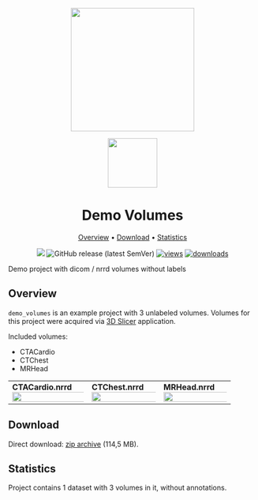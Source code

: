 <div align="center" markdown> 

<img src="https://i.imgur.com/UdBujFN.png" width="250" /> <br>

<img src="https://i.imgur.com/Lth5e29.png" width="100"/> 

# Demo Volumes  

<p align="center">

  <a href="#overview">Overview</a> •
  <a href="#download">Download</a> •
  <a href="#statistics">Statistics</a>
</p>

[![](https://img.shields.io/badge/slack-chat-green.svg?logo=slack)](https://supervise.ly/slack)
![GitHub release (latest SemVer)](https://img.shields.io/github/v/release/supervisely-ecosystem/demo-volumes)
[![views](https://app.supervise.ly/img/badges/views/supervisely-ecosystem/demo-volumes.png)](https://supervise.ly) 
[![downloads](https://app.supervise.ly/img/badges/downloads/supervisely-ecosystem/demo-volumes.png)](https://supervise.ly)

</div>

Demo project with dicom / nrrd volumes without labels
## Overview 

`demo_volumes` is an example project with 3 unlabeled volumes. 
Volumes for this project were acquired via [3D Slicer](https://www.slicer.org/) application.


Included volumes:
* CTACardio
* CTChest
* MRHead

<div>
  <table>
    <tr style="width: 100%">
      <td>
        <b>CTACardio.nrrd</b>
        <img src="https://i.imgur.com/spuVRGL.png" style="width:150%;"/>
      </td>
      <td>
        <b>CTChest.nrrd</b>
        <img src="https://i.imgur.com/OZ8xxQ0.png" style="width:150%;"/>
      </td>
      <td>
        <b>MRHead.nrrd</b>
        <img src="https://i.imgur.com/iycBr5i.png" style="width:150%;"/>
      </td>
    </tr>
  </table>
</div>

## Download

Direct download: [zip archive](https://github.com/supervisely-ecosystem/demo-volumes/releases/download/v1.0.0/project.zip) (114,5 MB).

## Statistics

Project contains 1 dataset with 3 volumes in it, without annotations.
